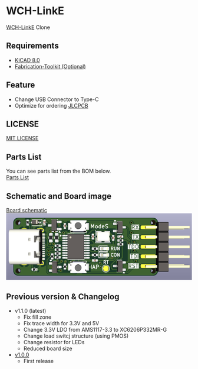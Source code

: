 # WCH-LinkE

[WCH-LinkE](https://www.wch-ic.com/products/WCH-Link.html) Clone

## Requirements
* [KiCAD 8.0](https://www.kicad.org/)
* [Fabrication-Toolkit (Optional)](https://github.com/bennymeg/Fabrication-Toolkit)

## Feature
* Change USB Connector to Type-C
* Optimize for ordering [JLCPCB](https://jlcpcb.com)

## LICENSE
[MIT LICENSE](/LICENSE)

## Parts List
You can see parts list from the BOM below.  
[Parts List](/production/bom.csv)

## Schematic and Board image
[Board schematic](WCH-LinkE.pdf)  
![Board Image](WCH-LinkE.png)

## Previous version & Changelog

- v1.1.0 (latest)
  - Fix fill zone
  - Fix trace width for 3.3V and 5V
  - Change 3.3V LDO from AMS1117-3.3 to XC6206P332MR-G
  - Change load switcj structure (using PMOS)
  - Change resistor for LEDs
  - Reduced board size
- [v1.0.0](https://github.com/21km43/WCH-LinkE/tree/f1d92fe91850c45036395253008bbfae57f4c86a)
  - First release

